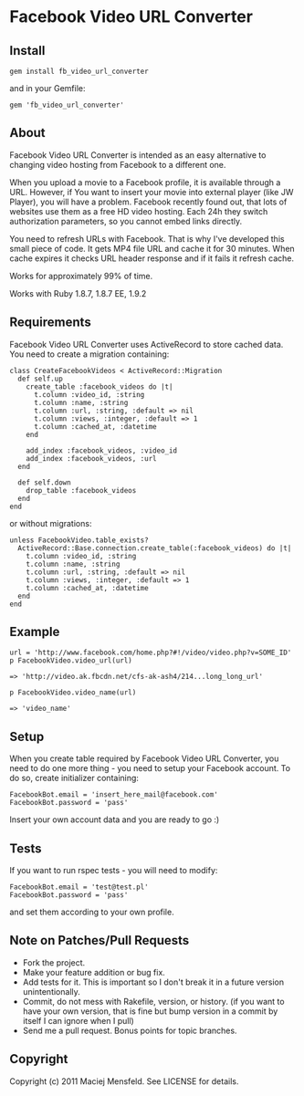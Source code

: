 # Facebook Video URL Converter

## Install

    gem install fb_video_url_converter

and in your Gemfile:
    
    gem 'fb_video_url_converter'

## About

Facebook Video URL Converter is intended as an easy alternative to
changing video hosting from Facebook to a different one.

When you upload a movie to a Facebook profile, it is available through a URL.
However, if You want to insert your movie into external player (like JW Player),
you will have a problem. Facebook recently found out, that lots of websites
use them as a free HD video hosting. Each 24h they switch authorization
parameters, so you cannot embed links directly.

You need to refresh URLs with Facebook. That is why I've developed this small
piece of code. It gets MP4 file URL and cache it for 30 minutes. When cache
expires it checks URL header response and if it fails it refresh cache.

Works for approximately 99% of time.

Works with Ruby 1.8.7, 1.8.7 EE, 1.9.2

## Requirements

Facebook Video URL Converter uses ActiveRecord to store cached data.
You need to create a migration containing:

    class CreateFacebookVideos < ActiveRecord::Migration
      def self.up
        create_table :facebook_videos do |t|
          t.column :video_id, :string
          t.column :name, :string
          t.column :url, :string, :default => nil
          t.column :views, :integer, :default => 1
          t.column :cached_at, :datetime
        end

        add_index :facebook_videos, :video_id
        add_index :facebook_videos, :url
      end

      def self.down
        drop_table :facebook_videos
      end
    end

or without migrations:

    unless FacebookVideo.table_exists?
      ActiveRecord::Base.connection.create_table(:facebook_videos) do |t|
        t.column :video_id, :string
        t.column :name, :string
        t.column :url, :string, :default => nil
        t.column :views, :integer, :default => 1
        t.column :cached_at, :datetime
      end
    end

## Example

    url = 'http://www.facebook.com/home.php?#!/video/video.php?v=SOME_ID'
    p FacebookVideo.video_url(url)

    => 'http://video.ak.fbcdn.net/cfs-ak-ash4/214...long_long_url'

    p FacebookVideo.video_name(url)

    => 'video_name'

## Setup

When you create table required by Facebook Video URL Converter, you need to do
one more thing - you need to setup your Facebook account. To do so, create
initializer containing:

    FacebookBot.email = 'insert_here_mail@facebook.com'
    FacebookBot.password = 'pass'

Insert your own account data and you are ready to go :)

## Tests

If you want to run rspec tests - you will need to modify:

    FacebookBot.email = 'test@test.pl'
    FacebookBot.password = 'pass'

and set them according to your own profile.

## Note on Patches/Pull Requests
 
* Fork the project.
* Make your feature addition or bug fix.
* Add tests for it. This is important so I don't break it in a future version unintentionally.
* Commit, do not mess with Rakefile, version, or history.
  (if you want to have your own version, that is fine but bump version in a commit by itself I can ignore when I pull)
* Send me a pull request. Bonus points for topic branches.

## Copyright

Copyright (c) 2011 Maciej Mensfeld. See LICENSE for details.

